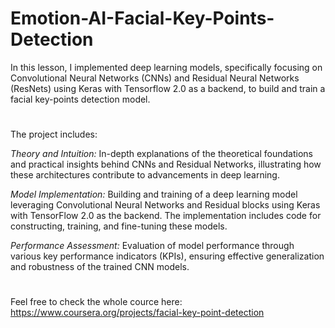 # Emotion-AI-Facial-Key-Points-Detection
In this lesson, I implemented deep learning models, specifically focusing on Convolutional Neural Networks (CNNs) and Residual Neural Networks (ResNets) using Keras with Tensorflow 2.0 as a backend, to build and train a facial key-points detection model.
#
The project includes:

*Theory and Intuition:* In-depth explanations of the theoretical foundations and practical insights behind CNNs and Residual Networks, illustrating how these architectures contribute to advancements in deep learning.

*Model Implementation:* Building and training of a deep learning model leveraging Convolutional Neural Networks and Residual blocks using Keras with TensorFlow 2.0 as the backend. The implementation includes code for constructing, training, and fine-tuning these models.

*Performance Assessment:* Evaluation of model performance through various key performance indicators (KPIs), ensuring effective generalization and robustness of the trained CNN models.
#
Feel free to check the whole cource here: https://www.coursera.org/projects/facial-key-point-detection
